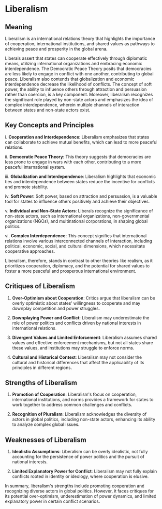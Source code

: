 # Liberalism

## **Meaning**

Liberalism is an international relations theory that highlights the importance of cooperation, international institutions, and shared values as pathways to achieving peace and prosperity in the global arena.

Liberals assert that states can cooperate effectively through diplomatic means, utilizing international organizations and embracing economic interdependence. The Democratic Peace Theory posits that democracies are less likely to engage in conflict with one another, contributing to global peace. Liberalism also contends that globalization and economic interdependence decrease the likelihood of conflicts. The concept of soft power, the ability to influence others through attraction and persuasion rather than coercion, is a key component. Moreover, liberalism recognizes the significant role played by non-state actors and emphasizes the idea of complex interdependence, wherein multiple channels of interaction between states and non-state actors exist.

## **Key Concepts and Principles**

   i. **Cooperation and Interdependence**: Liberalism emphasizes that states can collaborate to achieve mutual benefits, which can lead to more peaceful relations.

   ii. **Democratic Peace Theory**: This theory suggests that democracies are less prone to engage in wars with each other, contributing to a more peaceful international system.

   iii. **Globalization and Interdependence**: Liberalism highlights that economic ties and interdependence between states reduce the incentive for conflicts and promote stability.

   iv. **Soft Power**: Soft power, based on attraction and persuasion, is a valuable tool for states to influence others positively and achieve their objectives.

   v. **Individual and Non-State Actors**: Liberals recognize the significance of non-state actors, such as international organizations, non-governmental organizations (NGOs), and multinational corporations, in shaping global politics.

   vi. **Complex Interdependence**: This concept signifies that international relations involve various interconnected channels of interaction, including political, economic, social, and cultural dimensions, which necessitate cooperative approaches.

Liberalism, therefore, stands in contrast to other theories like realism, as it prioritizes cooperation, diplomacy, and the potential for shared values to foster a more peaceful and prosperous international environment.

## **Critiques of Liberalism**

1. **Over-Optimism about Cooperation**: Critics argue that liberalism can be overly optimistic about states' willingness to cooperate and may downplay competition and power struggles.

2. **Downplaying Power and Conflict**: Liberalism may underestimate the role of power politics and conflicts driven by national interests in international relations.

3. **Divergent Values and Limited Enforcement**: Liberalism assumes shared values and effective enforcement mechanisms, but not all states share these values, and institutions may struggle to enforce norms.

4. **Cultural and Historical Context**: Liberalism may not consider the cultural and historical differences that affect the applicability of its principles in different regions.

## **Strengths of Liberalism**

1. **Promotion of Cooperation**: Liberalism's focus on cooperation, international institutions, and norms provides a framework for states to work together to address common challenges and conflicts.

2. **Recognition of Pluralism**: Liberalism acknowledges the diversity of actors in global politics, including non-state actors, enhancing its ability to analyze complex global issues.

## **Weaknesses of Liberalism**

1. **Idealistic Assumptions**: Liberalism can be overly idealistic, not fully accounting for the persistence of power politics and the pursuit of national interests.

2. **Limited Explanatory Power for Conflict**: Liberalism may not fully explain conflicts rooted in identity or ideology, where cooperation is elusive.

In summary, liberalism's strengths include promoting cooperation and recognizing diverse actors in global politics. However, it faces critiques for its potential over-optimism, underestimation of power dynamics, and limited explanatory power in certain conflict scenarios.